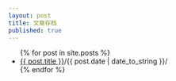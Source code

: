 ```yaml
---
layout: post
title: 文章存档
published: true
---
```

<ul class="posts">
    {% for post in site.posts %}
    <li><a href="{{site.baseurl }}{{ post.url }}">{{ post.title }}</a><span class="date">/{{ post.date | date_to_string }}/</span></li>
    {% endfor %}
</ul>